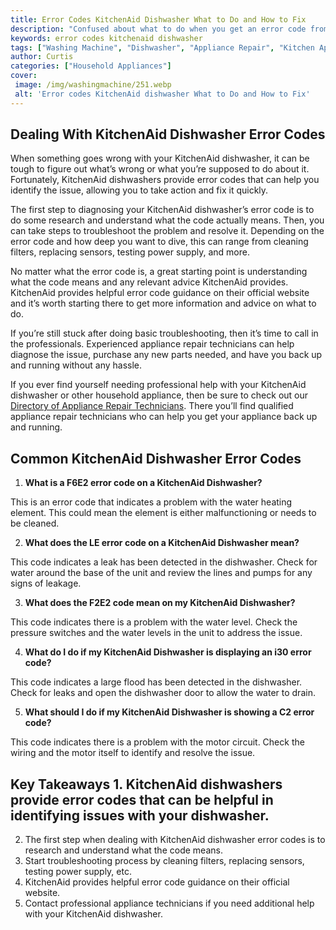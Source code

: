 ```yaml
---
title: Error Codes KitchenAid Dishwasher What to Do and How to Fix
description: "Confused about what to do when you get an error code from your KitchenAid Dishwasher Learn what the codes mean and how to fix them easily in this blog post"
keywords: error codes kitchenaid dishwasher
tags: ["Washing Machine", "Dishwasher", "Appliance Repair", "Kitchen Appliances", "Clean Appliance", "Appliance Brand"]
author: Curtis
categories: ["Household Appliances"]
cover: 
 image: /img/washingmachine/251.webp
 alt: 'Error codes KitchenAid dishwasher What to Do and How to Fix'
---
```

## Dealing With KitchenAid Dishwasher Error Codes

When something goes wrong with your KitchenAid dishwasher, it can be tough to figure out what’s wrong or what you’re supposed to do about it. Fortunately, KitchenAid dishwashers provide error codes that can help you identify the issue, allowing you to take action and fix it quickly. 

The first step to diagnosing your KitchenAid dishwasher’s error code is to do some research and understand what the code actually means. Then, you can take steps to troubleshoot the problem and resolve it. Depending on the error code and how deep you want to dive, this can range from cleaning filters, replacing sensors, testing power supply, and more.

No matter what the error code is, a great starting point is understanding what the code means and any relevant advice KitchenAid provides. KitchenAid provides helpful error code guidance on their official website and it’s worth starting there to get more information and advice on what to do. 

If you’re still stuck after doing basic troubleshooting, then it’s time to call in the professionals. Experienced appliance repair technicians can help diagnose the issue, purchase any new parts needed, and have you back up and running without any hassle. 

If you ever find yourself needing professional help with your KitchenAid dishwasher or other household appliance, then be sure to check out our [Directory of Appliance Repair Technicians](./pages/appliance-repair-technicians). There you’ll find qualified appliance repair technicians who can help you get your appliance back up and running.

## Common KitchenAid Dishwasher Error Codes

1. **What is a F6E2 error code on a KitchenAid Dishwasher?**

This is an error code that indicates a problem with the water heating element. This could mean the element is either malfunctioning or needs to be cleaned.

2. **What does the LE error code on a KitchenAid Dishwasher mean?**

This code indicates a leak has been detected in the dishwasher. Check for water around the base of the unit and review the lines and pumps for any signs of leakage.

3. **What does the F2E2 code mean on my KitchenAid Dishwasher?**

This code indicates there is a problem with the water level. Check the pressure switches and the water levels in the unit to address the issue.

4. **What do I do if my KitchenAid Dishwasher is displaying an i30 error code?**

This code indicates a large flood has been detected in the dishwasher. Check for leaks and open the dishwasher door to allow the water to drain.

5. **What should I do if my KitchenAid Dishwasher is showing a C2 error code?**

This code indicates there is a problem with the motor circuit. Check the wiring and the motor itself to identify and resolve the issue.

## Key Takeaways 1. KitchenAid dishwashers provide error codes that can be helpful in identifying issues with your dishwasher. 
2. The first step when dealing with KitchenAid dishwasher error codes is to research and understand what the code means. 
3. Start troubleshooting process by cleaning filters, replacing sensors, testing power supply, etc. 
4. KitchenAid provides helpful error code guidance on their official website. 
5. Contact professional appliance technicians if you need additional help with your KitchenAid dishwasher.
